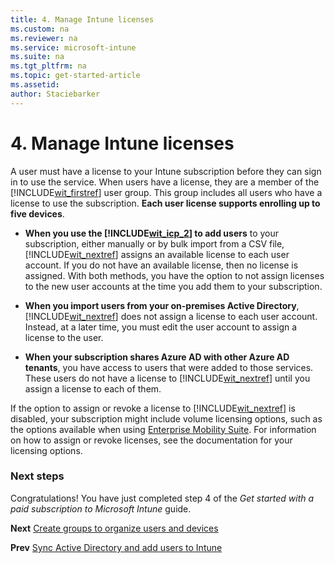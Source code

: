 ```yaml
---
title: 4. Manage Intune licenses
ms.custom: na
ms.reviewer: na
ms.service: microsoft-intune
ms.suite: na
ms.tgt_pltfrm: na
ms.topic: get-started-article
ms.assetid:
author: Staciebarker
---
```

# 4. Manage Intune licenses
A user must have a license to your Intune subscription before they can sign in to use the service. When users have a license, they are a member of the [!INCLUDE[wit_firstref](./includes/wit_firstref_md.md)] user group. This group includes all users who have a license to use the subscription. **Each user license supports enrolling up to five devices**.

-   **When you use the [!INCLUDE[wit_icp_2](./includes/wit_icp_2_md.md)] to add users** to your subscription, either manually or by bulk import from a CSV file, [!INCLUDE[wit_nextref](./includes/wit_nextref_md.md)] assigns an available license to each user account. If you do not have an available license, then no license is assigned. With both methods, you have the option to not assign licenses to the new user accounts at the time you add them to your subscription.

-   **When you import users from your on-premises Active Directory**, [!INCLUDE[wit_nextref](./includes/wit_nextref_md.md)] does not assign a license to each user account. Instead, at a later time, you must edit the user account to assign a license to the user.

-   **When your subscription shares Azure AD with other Azure AD tenants**, you have access to users that were added to those services. These users do not have a license to [!INCLUDE[wit_nextref](./includes/wit_nextref_md.md)] until you assign a license to each of them.

If the option to assign or revoke a license to [!INCLUDE[wit_nextref](./includes/wit_nextref_md.md)] is disabled, your subscription might include volume licensing options, such as the options available when using [Enterprise Mobility Suite](http://www.microsoft.com/server-cloud/products/enterprise-mobility-suite/default.aspx). For information on how to assign or revoke licenses, see the documentation for your licensing options.

### Next steps
Congratulations! You have just completed step 4 of the *Get started with a paid subscription to Microsoft Intune* guide.

**Next** [Create groups to organize users and devices](get-started-with-a-paid-subscription-to-microsoft-intune-step-5.md)

**Prev** [Sync Active Directory and add users to Intune](get-started-with-a-paid-subscription-to-microsoft-intune-step-3.md)
